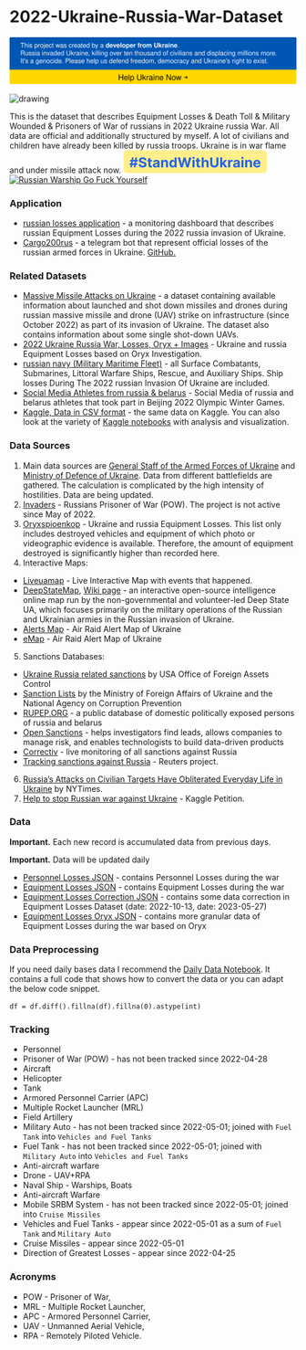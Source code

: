 # 2022-Ukraine-Russia-War-Dataset
[![Stand With Ukraine](https://raw.githubusercontent.com/vshymanskyy/StandWithUkraine/main/banner-direct-single.svg)](https://stand-with-ukraine.pp.ua)

<img src="https://github.com/PetroIvaniuk/2022-Ukraine-Russia-War-Dataset/blob/main/images/dataset_2022_war_ukraine_russia.png" alt="drawing" width="1200"/>

This is the dataset that describes Equipment Losses & Death Toll & Military Wounded & Prisoners of War of russians in 2022 Ukraine russia War. 
All data are official and additionally structured by myself. 
A lot of civilians and children have already been killed by russia troops. Ukraine is in war flame and under missile attack now. [![Stand With Ukraine](https://raw.githubusercontent.com/vshymanskyy/StandWithUkraine/main/badges/StandWithUkraine.svg)](https://stand-with-ukraine.pp.ua) [![Russian Warship Go Fuck Yourself](https://raw.githubusercontent.com/vshymanskyy/StandWithUkraine/main/badges/RussianWarship.svg)](https://stand-with-ukraine.pp.ua)

### Application 
- [russian losses application](https://ukraine-russia-war.streamlitapp.com/) - a monitoring dashboard that describes russian Equipment Losses during the 2022 russia invasion of Ukraine.
- [Cargo200rus](https://t.me/Cargo200rusBot) - a telegram bot that represent official losses of the russian armed forces in Ukraine. [GitHub.](https://github.com/MadMan2k/TelegramBot-Cargo200rus)

### Related Datasets
- [Massive Missile Attacks on Ukraine](https://www.kaggle.com/datasets/piterfm/massive-missile-attacks-on-ukraine) - a dataset containing available information about launched and shot down missiles and drones during russian massive missile and drone (UAV) strike on infrastructure (since October 2022) as part of its invasion of Ukraine. The dataset also contains information about some single shot-down UAVs.
- [2022 Ukraine Russia War, Losses, Oryx + Images](https://www.kaggle.com/datasets/piterfm/2022-ukraine-russia-war-equipment-losses-oryx) - Ukraine and russia Equipment Losses based on Oryx Investigation.
- [russian navy (Military Maritime Fleet)](https://www.kaggle.com/datasets/piterfm/russian-navy) - all Surface Combatants, Submarines, Littoral Warfare Ships, Rescue, and Auxiliary Ships. Ship losses During The 2022 russian Invasion Of Ukraine are included.
- [Social Media Athletes from russia & belarus](https://www.kaggle.com/datasets/piterfm/olympic-athletes-social-media-russia-belarus) - Social Media of russia and belarus athletes that took part in Beijing 2022 Olympic Winter Games.
- [Kaggle, Data in CSV format](https://www.kaggle.com/piterfm/2022-ukraine-russian-war) - the same data on Kaggle. You can also look at the variety of [Kaggle notebooks](https://www.kaggle.com/datasets/piterfm/2022-ukraine-russian-war/code) with analysis and visualization.

### Data Sources
1. Main data sources are [General Staff of the Armed Forces of Ukraine](https://www.zsu.gov.ua/en) and [Ministry of Defence of Ukraine](https://www.mil.gov.ua/en/). Data from different battlefields are gathered. The calculation is complicated by the high intensity of hostilities. Data are being updated.
2. [Invaders](https://invaders-rf.com/) - Russians Prisoner of War (POW). The project is not active since May of 2022.
3. [Oryxspioenkop](https://www.oryxspioenkop.com/2022/02/attack-on-europe-documenting-equipment.html) - Ukraine and russia Equipment Losses. This list only includes destroyed vehicles and equipment of which photo or videographic evidence is available. Therefore, the amount of equipment destroyed is significantly higher than recorded here.
4. Interactive Maps:
 - [Liveuamap](https://liveuamap.com/) - Live Interactive Map with events that happened.
 - [DeepStateMap](https://deepstatemap.live/#6/49.438/32.053), [Wiki page](https://en.wikipedia.org/wiki/DeepStateMap.Live) - an interactive open-source intelligence online map run by the non-governmental and volunteer-led Deep State UA, which focuses primarily on the military operations of the Russian and Ukrainian armies in the Russian invasion of Ukraine.
 - [Alerts Map](https://alerts.in.ua/en) - Air Raid Alert Map of Ukraine
 - [eMap](https://vadimklimenko.com/map/) - Air Raid Alert Map of Ukraine
5. Sanctions Databases:
 - [Ukraine Russia related sanctions](https://ofac.treasury.gov/sanctions-programs-and-country-information/ukraine-russia-related-sanctions) by USA Office of Foreign Assets Control
 - [Sanction Lists](https://sanctions.nazk.gov.ua/en/sanction-lists/) by the Ministry of Foreign Affairs of Ukraine and the National Agency on Corruption Prevention
 - [RUPEP.ORG](https://rupep.org/en/) - a public database of domestic politically exposed persons of russia and belarus
 - [Open Sanctions](https://www.opensanctions.org/) - helps investigators find leads, allows companies to manage risk, and enables technologists to build data-driven products
 - [Correctiv](https://correctiv.org/en/latest-stories/2022/03/01/sanctions-tracker-live-monitoring-of-all-sanctions-against-russia/) - live monitoring of all sanctions against Russia
 - [Tracking sanctions against Russia](https://graphics.reuters.com/UKRAINE-CRISIS/SANCTIONS/byvrjenzmve/index.html) - Reuters project.
6. [Russia’s Attacks on Civilian Targets Have Obliterated Everyday Life in Ukraine](https://www.nytimes.com/interactive/2022/03/23/world/europe/ukraine-civilian-attacks.html) by NYTimes.
7. [Help to stop Russian war against Ukraine](https://www.kaggle.com/general/310445) - Kaggle Petition.

### Data
**Important.** Each new record is accumulated data from previous days.

**Important.** Data will be updated daily
- [Personnel Losses JSON](https://github.com/PetroIvaniuk/2022-Ukraine-Russia-War-Dataset/blob/main/data/russia_losses_personnel.json) - contains Personnel Losses during the war
- [Equipment Losses JSON](https://github.com/PetroIvaniuk/2022-Ukraine-Russia-War-Dataset/blob/main/data/russia_losses_equipment.json) - contains Equipment Losses during the war
- [Equipment Losses Correction JSON](https://github.com/PetroIvaniuk/2022-Ukraine-Russia-War-Dataset/blob/main/data/russia_losses_equipment_correction.json) - contains some data correction in Equipment Losses Dataset (date: 2022-10-13, date: 2023-05-27)
- [Equipment Losses Oryx JSON](https://github.com/PetroIvaniuk/2022-Ukraine-Russia-War-Dataset/blob/main/data/russia_losses_equipment_oryx.json) - contains more  granular data of Equipment Losses during the war based on Oryx

### Data Preprocessing
If you need daily bases data I recommend the [Daily Data Notebook](https://www.kaggle.com/code/piterfm/daily-data). 
It contains a full code that shows how to convert the data or you can adapt the below code snippet.
```
df = df.diff().fillna(df).fillna(0).astype(int)
```

### Tracking
- Personnel
- Prisoner of War (POW) - has not been tracked since 2022-04-28
- Aircraft
- Helicopter
- Tank
- Armored Personnel Carrier (APC)
- Multiple Rocket Launcher (MRL)
- Field Artillery
- Military Auto - has not been tracked since 2022-05-01; joined with `Fuel Tank` into `Vehicles and Fuel Tanks`
- Fuel Tank - has not been tracked since 2022-05-01; joined with `Military Auto` into `Vehicles and Fuel Tanks`
- Anti-aircraft warfare
- Drone - UAV+RPA
- Naval Ship - Warships, Boats
- Anti-aircraft Warfare
- Mobile SRBM System - has not been tracked since 2022-05-01; joined into `Cruise Missiles`
- Vehicles and Fuel Tanks - appear since 2022-05-01 as a sum of `Fuel Tank` and `Military Auto`
- Cruise Missiles - appear since 2022-05-01
- Direction of Greatest Losses - appear since 2022-04-25

### Acronyms
- POW - Prisoner of War,
- MRL - Multiple Rocket Launcher,
- APC - Armored Personnel Carrier,
- UAV - Unmanned Aerial Vehicle, 
- RPA - Remotely Piloted Vehicle.
